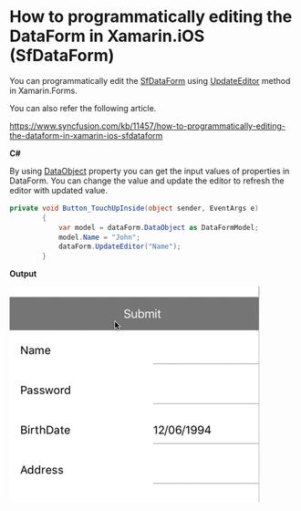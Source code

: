 # How to programmatically editing the DataForm in Xamarin.iOS (SfDataForm)

You can programmatically edit the [SfDataForm](https://help.syncfusion.com/cr/xamarin-ios/Syncfusion.SfDataForm.iOS.html?) using [UpdateEditor](https://help.syncfusion.com/cr/xamarin-ios/Syncfusion.SfDataForm.iOS~Syncfusion.iOS.DataForm.SfDataForm~UpdateEditor.html?) method in Xamarin.Forms.

You can also refer the following article.

https://www.syncfusion.com/kb/11457/how-to-programmatically-editing-the-dataform-in-xamarin-ios-sfdataform

**C#**

By using [DataObject](https://help.syncfusion.com/cr/xamarin-ios/Syncfusion.SfDataForm.iOS~Syncfusion.iOS.DataForm.SfDataForm~DataObject.html?) property you can get the input values of properties in DataForm. You can change the value and update the editor to refresh the editor with updated value.
``` c#
private void Button_TouchUpInside(object sender, EventArgs e)
        {
            var model = dataForm.DataObject as DataFormModel;
            model.Name = "John";
            dataForm.UpdateEditor("Name");
        }
```
**Output**

![DataFormUpdateEditor](https://github.com/SyncfusionExamples/dataform-update-editor-xamarin.ios/blob/master/ScreenShot/DataFormUpdateEditor.gif)
